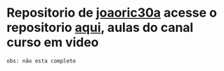  # Repositorio de [joaoric30a](https://github.com/joaoric30a) acesse o repositorio [aqui](https://github.com/joaoric30a/html-css), aulas do canal curso em video
    
    obs: não esta completo 